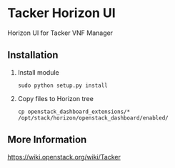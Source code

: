 # Tacker Horizon UI 

Horizon UI for Tacker VNF Manager

Installation
------------

1. Install module

    ```
    sudo python setup.py install
    ```

2. Copy files to Horizon tree

    ```
    cp openstack_dashboard_extensions/* /opt/stack/horizon/openstack_dashboard/enabled/
    ```

More Information
----------------

https://wiki.openstack.org/wiki/Tacker
